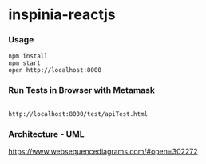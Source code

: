 inspinia-reactjs
=====================

### Usage

```
npm install
npm start
open http://localhost:8000
```

### Run Tests in Browser with Metamask 

```

http://localhost:8000/test/apiTest.html

```

### Architecture - UML 

https://www.websequencediagrams.com/#open=302272
